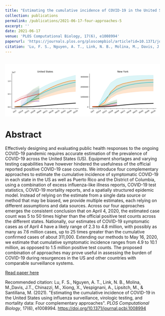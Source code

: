 ```yaml
---
title: "Estimating the cumulative incidence of COVID-19 in the United States using influenza surveillance, virologic testing, and mortality data: Four complementary approaches"
collection: publications
permalink: /publications/2021-06-17-four-approaches-5
excerpt: ''
date: 2021-06-17
venue: 'PLOS Computational Biology, 17(6), e1008994'
paperurl: 'https://journals.plos.org/ploscompbiol/article?id=10.1371/journal.pcbi.1008994&rev=2'
citation: 'Lu, F. S., Nguyen, A. T., Link, N. B., Molina, M., Davis, J.T., Chinazzi, M., Xiong, X., Vespignani, A., Lipsitch, M., & Santillana, M. (2021). PLOS Computational Biology, 17(6), e1008994.'
---
```


<br/><img src='/images/four-approaches.png'>

# Abstract
Effectively designing and evaluating public health responses to the ongoing COVID-19 pandemic requires accurate estimation of the prevalence of COVID-19 across the United States (US). Equipment shortages and varying testing capabilities have however hindered the usefulness of the official reported positive COVID-19 case counts. We introduce four complementary approaches to estimate the cumulative incidence of symptomatic COVID-19 in each state in the US as well as Puerto Rico and the District of Columbia, using a combination of excess influenza-like illness reports, COVID-19 test statistics, COVID-19 mortality reports, and a spatially structured epidemic model. Instead of relying on the estimate from a single data source or method that may be biased, we provide multiple estimates, each relying on different assumptions and data sources. Across our four approaches emerges the consistent conclusion that on April 4, 2020, the estimated case count was 5 to 50 times higher than the official positive test counts across the different states. Nationally, our estimates of COVID-19 symptomatic cases as of April 4 have a likely range of 2.3 to 4.8 million, with possibly as many as 7.6 million cases, up to 25 times greater than the cumulative confirmed cases of about 311,000. Extending our methods to May 16, 2020, we estimate that cumulative symptomatic incidence ranges from 4.9 to 10.1 million, as opposed to 1.5 million positive test counts. The proposed combination of approaches may prove useful in assessing the burden of COVID-19 during resurgences in the US and other countries with comparable surveillance systems.


[Read paper here](https://journals.plos.org/ploscompbiol/article?id=10.1371/journal.pcbi.1008994&rev=2)

Recommended citation: Lu, F. S., Nguyen, A. T., Link, N. B., Molina, M.,Davis, J.T., Chinazzi, M., Xiong, X., Vespignani, A., Lipsitch, M., & Santillana, M. (2021). &quot;Estimating the cumulative incidence of COVID-19 in the United States using influenza surveillance, virologic testing, and mortality data: Four complementary approaches&quot;. <i>PLOS Computational Biology</i>, 17(6), e1008994. https://doi.org/10.1371/journal.pcbi.1008994